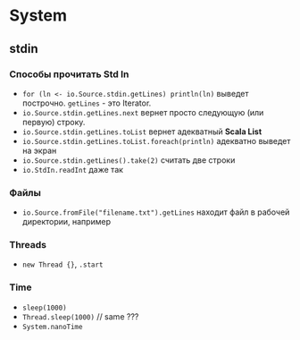 # System

## stdin

### Способы прочитать Std In

- `for (ln <- io.Source.stdin.getLines) println(ln)` выведет построчно. `getLines` - это Iterator.
- `io.Source.stdin.getLines.next` вернет просто следующую (или первую) строку.
- `io.Source.stdin.getLines.toList` вернет адекватный **Scala List**
- `io.Source.stdin.getLines.toList.foreach(println)` адекватно выведет на экран
- `io.Source.stdin.getLines().take(2)` считать две строки
- `io.StdIn.readInt` даже так

### Файлы

- `io.Source.fromFile("filename.txt").getLines` находит файл в рабочей директории, например

### Threads

- `new Thread {}`, `.start`

### Time

- `sleep(1000)`
- `Thread.sleep(1000)` // same ???
- `System.nanoTime`

